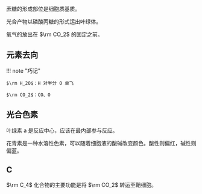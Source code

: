 蔗糖的形成部位是细胞质基质。

光合产物以磷酸丙糖的形式运出叶绿体。

氧气的放出在 $\rm CO_2$ 的固定之前。

## 元素去向

!!! note "巧记"

    $\rm H_2O$：H 对半分 O 单飞

    $\rm CO_2$：CO、O

## 光合色素

叶绿素 a 是反应中心，应该在最内部参与反应。

花青素是一种水溶性色素，可以随着细胞液的酸碱改变颜色。酸性则偏红，碱性则偏蓝。

## C

$\rm C_4$ 化合物的主要功能是将 $\rm CO_2$ 转运至鞘细胞。